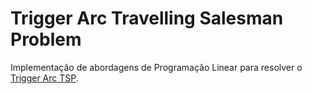 # Trigger Arc Travelling Salesman Problem

Implementação de abordagens de Programação Linear para resolver o [Trigger Arc TSP](https://link.springer.com/chapter/10.1007/978-3-031-78238-1_26). 
